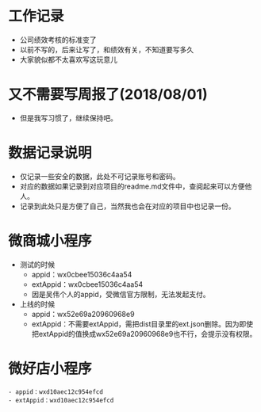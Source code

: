 # 工作记录
* 公司绩效考核的标准变了
* 以前不写的，后来让写了，和绩效有关，不知道要写多久
* 大家貌似都不太喜欢写这玩意儿

# 又不需要写周报了(2018/08/01)
* 但是我写习惯了，继续保持吧。

# 数据记录说明
* 仅记录一些安全的数据，此处不可记录账号和密码。
* 对应的数据如果记录到对应项目的readme.md文件中，查阅起来可以方便他人。
* 记录到此处只是方便了自己，当然我也会在对应的项目中也记录一份。

# 微商城小程序
* 测试的时候
    - appid：wx0cbee15036c4aa54
    - extAppid：wx0cbee15036c4aa54
    - 因是吴伟个人的appid，受微信官方限制，无法发起支付。
* 上线的时候
    - appid：wx52e69a20960968e9
    - extAppid：不需要extAppid，需把dist目录里的ext.json删除。因为即使把extAppid的值换成wx52e69a20960968e9也不行，会提示没有权限。

# 微好店小程序
    - appid：wxd10aec12c954efcd
    - extAppid：wxd10aec12c954efcd
